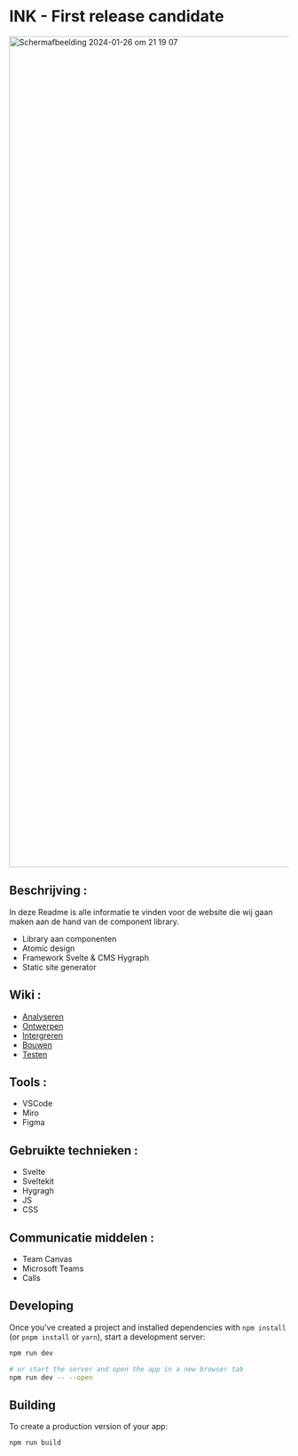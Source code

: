 # INK - First release candidate

<img width="1495" alt="Scherm­afbeelding 2024-01-26 om 21 19 07" src="https://github.com/anoukbruinn/INK-lets-jam-webapplicatie/assets/112856687/0a767667-c64b-44c7-a4ec-22f7216e49c2">

## Beschrijving :
<!-- In de Beschrijving staat hoe je project er uit ziet, hoe het werkt en wat je er mee kan. -->
<!-- Voeg een mooie poster visual toe 📸 -->
In deze Readme is alle informatie te vinden voor de website die wij gaan maken aan de hand van de component library. 

* Library aan componenten
* Atomic design
* Framework Svelte & CMS Hygraph
* Static site generator


 ## Wiki :

* [ Analyseren](https://github.com/anoukbruinn/INK-component-library/wiki/%F0%9F%8C%BA-Analyseren/)
* [ Ontwerpen](https://github.com/anoukbruinn/INK-component-library/wiki/%F0%9F%8C%BA-Ontwerpen/)
* [ Intergreren](https://github.com/anoukbruinn/INK-component-library/wiki/%F0%9F%8C%BA-Intergreren/)
* [ Bouwen](https://github.com/anoukbruinn/INK-component-library/wiki/%F0%9F%8C%BA-Bouwen/)
* [ Testen](https://github.com/anoukbruinn/INK-component-library/wiki/%F0%9F%8C%BA-Testen/)


## Tools :

* VSCode
* Miro
* Figma

## Gebruikte technieken :

* Svelte
* Sveltekit
* Hygragh
* JS
* CSS
  
## Communicatie middelen :

* Team Canvas
* Microsoft Teams
* Calls


## Developing

Once you've created a project and installed dependencies with `npm install` (or `pnpm install` or `yarn`), start a development server:

```bash
npm run dev

# or start the server and open the app in a new browser tab
npm run dev -- --open
```

## Building

To create a production version of your app:

```bash
npm run build
```

